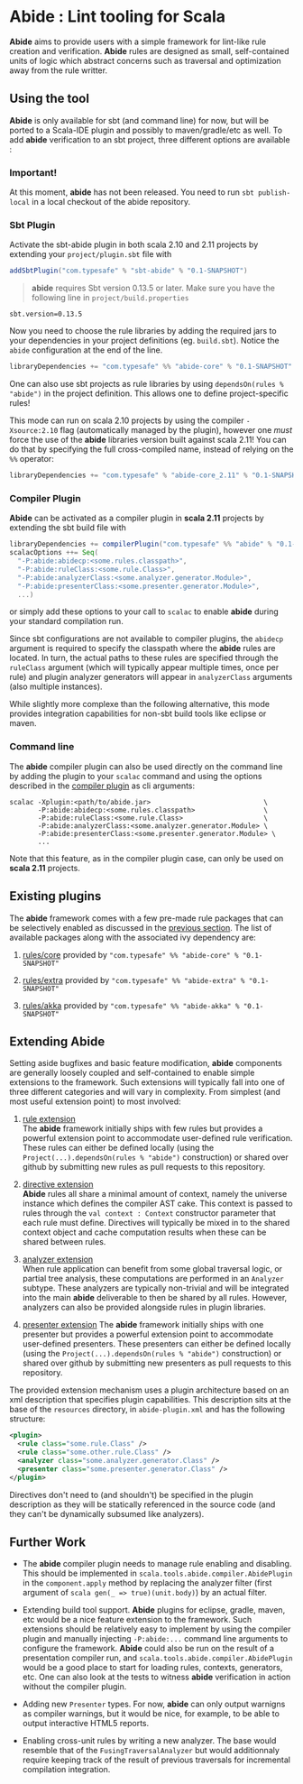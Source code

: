 # Abide : Lint tooling for Scala

**Abide** aims to provide users with a simple framework for lint-like rule creation and verification.
**Abide** rules are designed as small, self-contained units of logic which abstract concerns such as traversal and
optimization away from the rule writter.

## Using the tool

**Abide** is only available for sbt (and command line) for now, but will be ported to a Scala-IDE plugin and possibly to maven/gradle/etc as well. To add **abide** verification to an sbt project, three different options are available :

### Important!

At this moment, **abide** has not been released. You need to run `sbt publish-local` in a local checkout of the abide repository.

### Sbt Plugin

Activate the sbt-abide plugin in both scala 2.10 and 2.11 projects by extending your `project/plugin.sbt` file with

```scala
addSbtPlugin("com.typesafe" % "sbt-abide" % "0.1-SNAPSHOT")
```
> **abide** requires Sbt version 0.13.5 or later. Make sure you have the following line in `project/build.properties`

```
sbt.version=0.13.5
```

Now you need to choose the rule libraries by adding the required jars to your dependencies in your project definitions (eg. `build.sbt`). Notice the `abide` configuration at the end of the line.
```scala
libraryDependencies += "com.typesafe" %% "abide-core" % "0.1-SNAPSHOT" % "abide"
```
One can also use sbt projects as rule libraries by using `dependsOn(rules % "abide")` in the project definition. This allows one to define project-specific rules!

This mode can run on scala 2.10 projects by using the compiler `-Xsource:2.10` flag (automatically managed by
the plugin), however one _must_ force the use of the **abide** libraries version built against scala 2.11! You can do that by specifying the full cross-compiled name, instead of relying on the `%%` operator:

```scala
libraryDependencies += "com.typesafe" % "abide-core_2.11" % "0.1-SNAPSHOT" % "abide"
```


### Compiler Plugin

**Abide** can be activated as a compiler plugin in **scala 2.11** projects by extending the sbt build file with
```scala
libraryDependencies += compilerPlugin("com.typesafe" %% "abide" % "0.1-SNAPSHOT")
scalacOptions ++= Seq(
  "-P:abide:abidecp:<some.rules.classpath>",
  "-P:abide:ruleClass:<some.rule.Class>",
  "-P:abide:analyzerClass:<some.analyzer.generator.Module>",
  "-P:abide:presenterClass:<some.presenter.generator.Module>",
  ...)
```
or simply add these options to your call to `scalac` to enable **abide** during your standard compilation run.

Since sbt configurations are not available to compiler plugins, the `abidecp` argument is required to specify the
classpath where the **abide** rules are located. In turn, the actual paths to these rules are specified through the
`ruleClass` argument (which will typically appear multiple times, once per rule) and plugin analyzer generators will
appear in `analyzerClass` arguments (also multiple instances).

While slightly more complexe than the following alternative, this mode provides integration capabilities for non-sbt
build tools like eclipse or maven.

### Command line

The **abide** compiler plugin can also be used directly on the command line by adding the plugin to your `scalac` command and using the options described in the [compiler plugin](#compiler-plugin) as cli arguments:
```
scalac -Xplugin:<path/to/abide.jar>                            \
       -P:abide:abidecp:<some.rules.classpath>                 \
       -P:abide:ruleClass:<some.rule.Class>                    \
       -P:abide:analyzerClass:<some.analyzer.generator.Module> \
       -P:abide:presenterClass:<some.presenter.generator.Module> \
       ...
```

Note that this feature, as in the compiler plugin case, can only be used on **scala 2.11** projects.

## Existing plugins

The **abide** framework comes with a few pre-made rule packages that can be selectively enabled as discussed in the [previous section](#using-the-tool). The list of available packages along with the associated ivy dependency are:

1. [rules/core](/wiki/core-rules.md) provided by `"com.typesafe" %% "abide-core" % "0.1-SNAPSHOT"`

2. [rules/extra](/wiki/extra-rules.md) provided by `"com.typesafe" %% "abide-extra" % "0.1-SNAPSHOT"`

3. [rules/akka](/wiki/akka-rules.md) provided by `"com.typesafe" %% "abide-akka" % "0.1-SNAPSHOT"`

## Extending Abide

Setting aside bugfixes and basic feature modification, **abide** components are generally loosely coupled and self-contained to enable simple extensions to the framework. Such extensions will typically fall into one of three different categories and will vary in complexity. From simplest (and most useful extension point) to most involved:

1. [rule extension](/wiki/rules.md)  
The **abide** framework initially ships with few rules but provides a powerful extension point to accommodate user-defined
rule verification. These rules can either be defined locally (using the `Project(...).dependsOn(rules % "abide")` construction) or shared over github by submitting new rules as pull requests to this repository.

2. [directive extension](/wiki/extensions.md#adding-new-directives)  
**Abide** rules all share a minimal amount of context, namely the universe instance which defines the compiler AST cake. This context is passed to rules through the `val context : Context` constructor parameter that each rule must define. Directives will typically be mixed in to the shared context object and cache computation results when these can be shared between rules.

3. [analyzer extension](/wiki/extensions.md#defining-analyzers)  
When rule application can benefit from some global traversal logic, or partial tree analysis, these computations are
performed in an `Analyzer` subtype. These analyzers are typically non-trivial and will be integrated into the main **abide** deliverable to then be shared by all rules. However, analyzers can also be provided alongside rules in plugin
libraries.

4. [presenter extension](/wiki/extensions.md#defining-presenters)
The **abide** framework initially ships with one presenter but provides a powerful extension point to accommodate user-defined
presenters. These presenters can either be defined locally (using the `Project(...).dependsOn(rules % "abide")` construction) or shared over github by submitting new presenters as pull requests to this repository.

The provided extension mechanism uses a plugin architecture based on an xml description that specifies plugin
capabilities. This description sits at the base of the `resources` directory, in `abide-plugin.xml` and has the 
following structure:
```xml
<plugin>
  <rule class="some.rule.Class" />
  <rule class="some.other.rule.Class" />
  <analyzer class="some.analyzer.generator.Class" />
  <presenter class="some.presenter.generator.Class" />
</plugin>
```

Directives don't need to (and shouldn't) be specified in the plugin description as they will be statically referenced
in the source code (and they can't be dynamically subsumed like analyzers).

## Further Work

- The **abide** compiler plugin needs to manage rule enabling and disabling. This should be implemented in
`scala.tools.abide.compiler.AbidePlugin` in the `component.apply` method by replacing the analyzer filter (first argument of
```scala gen(_ => true)(unit.body)```) by an actual filter.

- Extending build tool support. **Abide** plugins for eclipse, gradle, maven, etc would be a nice feature extension to the
framework. Such extensions should be relatively easy to implement by using the compiler plugin and manually injecting
`-P:abide:...` command line arguments to configure the framework. **Abide** could also be run on the result of a presentation
compiler run, and `scala.tools.abide.compiler.AbidePlugin` would be a good place to start for loading rules, contexts,
generators, etc. One can also look at the tests to witness **abide** verification in action without the compiler plugin.

- Adding new `Presenter` types. For now, **abide** can only output warnigns as compiler warnings, but it would be nice, for
example, to be able to output interactive HTML5 reports.

- Enabling cross-unit rules by writing a new analyzer. The base would resemble that of the `FusingTraversalAnalyzer` but
would additionnaly require keeping track of the result of previous traversals for incremental compilation integration.
